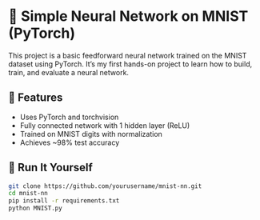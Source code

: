 # 🧠 Simple Neural Network on MNIST (PyTorch)

This project is a basic feedforward neural network trained on the MNIST dataset using PyTorch. It’s my first hands-on project to learn how to build, train, and evaluate a neural network.

## 📌 Features
- Uses PyTorch and torchvision
- Fully connected network with 1 hidden layer (ReLU)
- Trained on MNIST digits with normalization
- Achieves ~98% test accuracy

## 🚀 Run It Yourself

```bash
git clone https://github.com/yourusername/mnist-nn.git
cd mnist-nn
pip install -r requirements.txt
python MNIST.py
